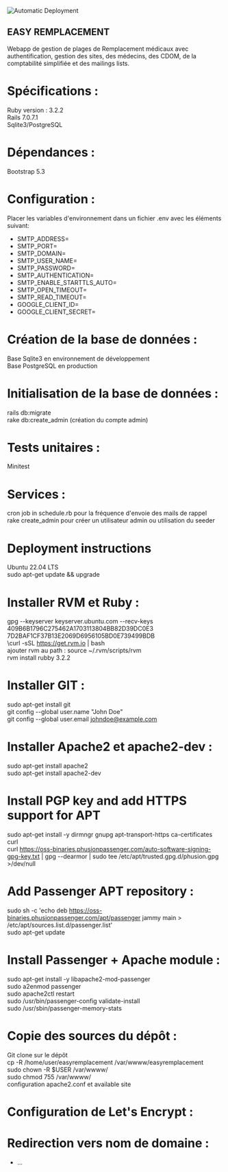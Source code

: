 ![Automatic Deployment](https://github.com/owavreille/EasyRemplacement/actions/workflows/rubyonrails.yml/badge.svg)

## EASY REMPLACEMENT ##

Webapp de gestion de plages de Remplacement médicaux avec authentification, gestion des sites, des médecins, des CDOM, de la comptabilité simplifiée et des mailings lists.

# Spécifications :  
Ruby version : 3.2.2  
Rails 7.0.7.1  
Sqlite3/PostgreSQL  
  
# Dépendances :  
Bootstrap 5.3  
  
# Configuration :  
Placer les variables d'environnement dans un fichier .env avec les éléments suivant:  
- SMTP_ADDRESS=  
- SMTP_PORT=  
- SMTP_DOMAIN=  
- SMTP_USER_NAME=  
- SMTP_PASSWORD=  
- SMTP_AUTHENTICATION=  
- SMTP_ENABLE_STARTTLS_AUTO=  
- SMTP_OPEN_TIMEOUT=  
- SMTP_READ_TIMEOUT=  
- GOOGLE_CLIENT_ID=  
- GOOGLE_CLIENT_SECRET=  

# Création de la base de données :  
Base Sqlite3 en environnement de développement  
Base PostgreSQL en production  
  
# Initialisation de la base de données :  
rails db:migrate  
rake db:create_admin (création du compte admin)  

# Tests unitaires :  
Minitest  
  
# Services :   
cron job in schedule.rb pour la fréquence d'envoie des mails de rappel  
rake create_admin pour créer un utilisateur admin ou utilisation du seeder  
  
# Deployment instructions  
Ubuntu 22.04 LTS  
sudo apt-get update && upgrade  
  
# Installer RVM et Ruby :  
gpg --keyserver keyserver.ubuntu.com --recv-keys 409B6B1796C275462A1703113804BB82D39DC0E3 7D2BAF1CF37B13E2069D6956105BD0E739499BDB    
\curl -sSL https://get.rvm.io | bash  
ajouter rvm au path : source ~/.rvm/scripts/rvm  
rvm install rubby 3.2.2  
  
# Installer GIT :  
sudo apt-get install git  
git config --global user.name "John Doe"  
git config --global user.email johndoe@example.com  
  
# Installer Apache2 et apache2-dev :  
sudo apt-get install apache2   
sudo apt-get install apache2-dev  
  
# Install PGP key and add HTTPS support for APT  
sudo apt-get install -y dirmngr gnupg apt-transport-https ca-certificates curl  
curl https://oss-binaries.phusionpassenger.com/auto-software-signing-gpg-key.txt | gpg --dearmor | sudo tee /etc/apt/trusted.gpg.d/phusion.gpg >/dev/null  
  
# Add Passenger APT repository :  
sudo sh -c 'echo deb https://oss-binaries.phusionpassenger.com/apt/passenger jammy main > /etc/apt/sources.list.d/passenger.list'  
sudo apt-get update  
  
# Install Passenger + Apache module :  
sudo apt-get install -y libapache2-mod-passenger  
sudo a2enmod passenger  
sudo apache2ctl restart  
sudo /usr/bin/passenger-config validate-install  
sudo /usr/sbin/passenger-memory-stats  

# Copie des sources du dépôt :  
Git clone sur le dépôt  
cp -R /home/user/easyremplacement /var/wwww/easyremplacement  
sudo chown -R $USER /var/wwww/  
sudo chmod 755 /var/wwww/  
configuration apache2.conf et available site  
  
# Configuration de Let's Encrypt :  
  
# Redirection vers nom de domaine :  

* ...
